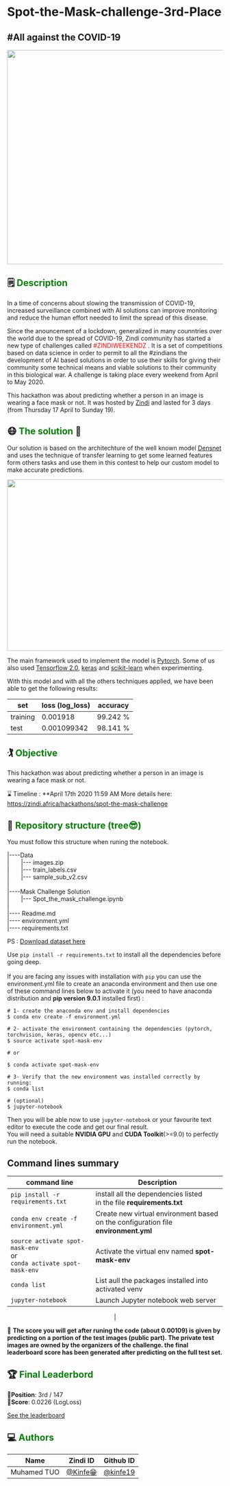 # Spot-the-Mask-challenge-3rd-Place
## #All against the COVID-19

<div align="center">
    <img src = "https://pbs.twimg.com/media/EVyYt-IU8AALA3x.jpg" 
     height = "500"
     width = "1000">
</div>

     

## 🗒<span style='color:green'> Description </span>


In a time of concerns about slowing the transmission of COVID-19, increased surveillance combined with AI solutions can improve monitoring and reduce the human effort needed to limit the spread of this disease.

Since the anouncement of a lockdown, generalized in many counntries over the world due to the spread of COVID-19, Zindi community has started a new type of challenges called <span style='color:red'>#ZINDIWEEKENDZ </span>. It is a set of competitions based on data science in order to permit to all the #zindians the development of AI based solutions in order to use their skills for giving their community some technical means and  viable solutions to their community in this biological war.
A challenge is taking place every weekend from April to May 2020.

This hackathon was about predicting whether a person in an image is wearing a face mask or not. It was hosted by [Zindi](https://zindi.africa/hackathons/spot-the-mask-challenge/) and lasted for 3 days (from Thursday 17 April to Sunday 19).  

##  😷<span style='color:green'> The solution </span> 🧠
Our solution is based on the architechture of the well known model <a href="https://pytorch.org/hub/pytorch_vision_densenet/">Densnet</a> and uses the technique of transfer learning to get some learned features form others tasks and use them in this contest to help our custom model to make accurate predictions.

<div align="center">
    <img src = "https://pytorch.org/assets/images/densenet1.png" 
        height = "400"
        width = "800">
</div>

The main framework used to implement the model is <a href="https://pytorch.org/get-started/locally/">Pytorch</a>. Some of us also used [Tensorflow 2.0](https://www.tensorflow.org/), [keras](https://keras.io/) and [scikit-learn](https://scikit-learn.org/stable/) when experimenting.

With this model and with all the others techniques applied, we have been able to get the following results:

<div align='center'>

|set        | loss (log_loss)      | accuracy  |
|-----------|----------------------|-----------|
|training   |0.001918              | 99.242  % |
|test       |0.001099342           | 98.141 %  |

</div>


##  🏌<span style='color:green'> Objective </span>
This hackathon was about predicting whether a person in an image is wearing a face mask or not.

⌛ Timeline : **April 17th 2020 11:59 AM 
More details here:
https://zindi.africa/hackathons/spot-the-mask-challenge





## 🌴<span style='color:green'> Repository structure (tree😎)</span>
You must follow this structure when runing the notebook.

|----Data  
|&nbsp;&nbsp;&nbsp;&nbsp;&nbsp;&nbsp;      |--- images.zip  
|&nbsp;&nbsp;&nbsp;&nbsp;&nbsp;&nbsp;      |--- train_labels.csv  
|&nbsp;&nbsp;&nbsp;&nbsp;&nbsp;&nbsp;      |--- sample_sub_v2.csv \
| \
|----Mask Challenge Solution  
|&nbsp;&nbsp;&nbsp;&nbsp;&nbsp;&nbsp;       |--- Spot_the_mask_challenge.ipynb  
|\
|---- Readme.md  
|---- environment.yml\
|---- requirements.txt  


PS : [Download dataset here](https://zindi.africa/hackathons/spot-the-mask-challenge/data) 

Use `pip install -r requirements.txt` to install all the dependencies before going deep.\
\
If you are facing any issues with installation with `pip` you can use the environment.yml file to create an anaconda environment and then use one of these command lines below to activate it (you need to have anaconda distribution and **pip version 9.0.1** installed first) : 

 ```
 # 1- create the anaconda env and install dependencies
 $ conda env create -f environment.yml
 
 # 2- activate the environment containing the dependencies (pytorch, torchvision, keras, opencv etc...)
$ source activate spot-mask-env 

# or

$ conda activate spot-mask-env

# 3- Verify that the new environment was installed correctly by running:
$ conda list

# (optional) 
$ jupyter-notebook
```
Then you will be able now to use `jupyter-notebook` or your favourite text editor to execute the code and get our final result.
\
You will need a suitable **NVIDIA GPU** and **CUDA Toolkit**(>=9.0) to perfectly run the notebook. 

## Command lines summary

<div align="center">

 |command line                     |                Description                                                |
 |---------------------------------|---------------------------------------------------------------------------|
`pip install -r requirements.txt`  | install all the dependencies listed <br> in the file **requirements.txt** |
| `conda env create -f environment.yml`|Create new virtual environment based on the configuration file **environment.yml**|
| `source activate spot-mask-env ` <br> or <br> `conda activate spot-mask-env`| Activate the virtual env named **spot-mask-env**|
| `conda list`|List aull the packages installed into activated venv|
| `jupyter-notebook`|Launch Jupyter notebook web server|
|

</div>


🚨 **The score you will get after runing the code (about 0.00109) is given by predicting on a portion of the test images (public part). The private test images are owned by the organizers of the challenge. the final leaderboard score has been generated after predicting on the full test set.**


## 🏆<span style='color:green'> Final Leaderbord </span>

🏅**Position**: 3rd / 147  
 🏅**Score**: 0.0226 (LogLoss) 

[See the leaderboard](https://zindi.africa/hackathons/spot-the-mask-challenge/leaderboard)
## 💻<span style='color:green'> Authors </span>

<div align='center'>

| Name           |                     Zindi ID                     |                  Github ID               |
|----------------|--------------------------------------------------|------------------------------------------|
|Muhamed TUO     |[@Kinfe😁](https://zindi.africa/users/kinfe)  |[@kinfe19](https://github.com/kinfe19)|

</div>


